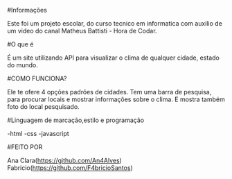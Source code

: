 #Informações

Este foi um projeto escolar, do curso tecnico em informatica com auxilio de um video do canal Matheus Battisti - Hora de Codar.


#O que é

É um site utilizando API para visualizar o clima de qualquer cidade, estado do mundo. 


#COMO FUNCIONA?

Ele te ofere 4 opções padrões de cidades. Tem uma barra de pesquisa, para procurar locais e mostrar informações sobre o clima.
E mostra também foto do local pesquisado.


#Linguagem de marcação,estilo e programação

-html
-css
-javascript


#FEITO POR

Ana Clara(https://github.com/An4Alves)
Fabricio(https://github.com/F4bricioSantos)
